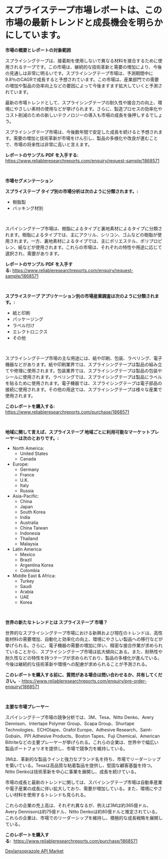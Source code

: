 <p><h1>スプライステープ市場レポートは、この市場の最新トレンドと成長機会を明らかにしています。</h1></p><p><strong>市場の概要とレポートの対象範囲</strong></p>
<p><p>スプライシングテープは、接着剤を使用しないで異なる材料を接合するために使用されるテープです。この市場は、継続的な技術革新と需要の増加により、今後の見通しは非常に明るいです。スプライシングテープ市場は、予測期間中に9.8％のCAGRで成長すると予想されています。この市場は、産業部門での需要の増加や製品の効率向上などの要因によって今後ますます拡大していくと予測されています。</p><p>最新の市場トレンドとして、スプライシングテープの耐久性や接合力の向上、環境にやさしい素材の使用などが挙げられます。さらに、製造プロセスの効率化やコスト削減のための新しいテクノロジーの導入も市場の成長を後押しするでしょう。</p><p>スプライシングテープ市場は、今後数年間で安定した成長を続けると予想されます。需要の増加と技術革新が市場をけん引し、製品の多様化や改良が進むことで、市場の将来性は非常に高いと言えます。</p></p>
<p><strong>レポートのサンプル PDF を入手する:</strong> <a href="https://www.reliableresearchreports.com/enquiry/request-sample/1868571">https://www.reliableresearchreports.com/enquiry/request-sample/1868571</a></p>
<p>&nbsp;</p>
<p><strong>市場セグメンテーション</strong></p>
<p><strong>スプライステープ タイプ別の市場分析は次のように分類されます。:</strong></p>
<p><ul><li>樹脂製</li><li>バッキング材別</li></ul></p>
<p>&nbsp;</p>
<p><p>スパイシングテープ市場は、樹脂によるタイプと裏地素材によるタイプに分類されます。樹脂によるタイプでは、主にアクリル、シリコン、ゴムなどの樹脂が使用されます。一方、裏地素材によるタイプでは、主にポリエステル、ポリプロピレン、紙などが使用されます。これらの市場は、それぞれの特性や用途に応じて選択され、需要があります。</p></p>
<p><strong>レポートのサンプル PDF を入手する:</strong>&nbsp;<a href="https://www.reliableresearchreports.com/enquiry/request-sample/1868571">https://www.reliableresearchreports.com/enquiry/request-sample/1868571</a></p>
<p>&nbsp;</p>
<p><strong> スプライステープ アプリケーション別の市場産業調査は次のように分類されます。:</strong></p>
<p><ul><li>紙と印刷</li><li>パッケージング</li><li>ラベル付け</li><li>エレクトロニクス</li><li>その他</li></ul></p>
<p>&nbsp;</p>
<p><p>スプライシングテープ市場の主な用途には、紙や印刷、包装、ラベリング、電子機器などがあります。紙や印刷業界では、スプライシングテープは製品の組み立てや修理に使用されます。包装業界では、スプライシングテープは製品の包装やシールに使用されます。ラベリングでは、スプライシングテープは製品にラベルを貼るために使用されます。電子機器では、スプライシングテープは電子部品の接続に使用されます。その他の用途では、スプライシングテープは様々な産業で使用されます。</p></p>
<p><strong>このレポートを購入する:</strong>&nbsp; <a href="https://www.reliableresearchreports.com/purchase/1868571">https://www.reliableresearchreports.com/purchase/1868571</a></p>
<p>&nbsp;</p>
<p><strong>地域に関して言えば、スプライステープ 地域ごとに利用可能なマーケットプレーヤーは次のとおりです。:</strong></p>
<p><ul>
    <li>
        North America:
        <ul>
            <li>United States</li>
            <li>Canada</li>
        </ul>
    </li>
    <li>
        Europe:
        <ul>
            <li>Germany</li>
            <li>France</li>
            <li>U.K.</li>
            <li>Italy</li>
            <li>Russia</li>
        </ul>
    </li>
    <li>
        Asia-Pacific:
        <ul>
            <li>China</li>
            <li>Japan</li>
            <li>South Korea</li>
            <li>India</li>
            <li>Australia</li>
            <li>China Taiwan</li>
            <li>Indonesia</li>
            <li>Thailand</li>
            <li>Malaysia</li>
        </ul>
    </li>
    <li>
        Latin America:
        <ul>
            <li>Mexico</li>
            <li>Brazil</li>
            <li>Argentina Korea</li>
            <li>Colombia</li>
        </ul>
    </li>
    <li>
        Middle East & Africa:
        <ul>
            <li>Turkey</li>
            <li>Saudi</li>
            <li>Arabia</li>
            <li>UAE</li>
            <li>Korea</li>
        </ul>
    </li>
    </ul></p>
<p>&nbsp;</p>
<p><strong>世界の新たなトレンドとは スプライステープ 市場？</strong></p>
<p><p>世界的なスプライシングテープ市場における新興および現在のトレンドは、高性能材料の需要増加、自動化と効率化の向上、環境にやさしい製品への移行などが挙げられる。さらに、電子機器の需要の増加に伴い、精密な接合作業が求められていることから、スプライシングテープ市場は拡大傾向にある。また、耐熱性や耐久性などの特性を持つテープが求められており、製品の多様化が進んでいる。今後は継続的な技術革新や環境への配慮が求められることが予測される。</p></p>
<p><strong>このレポートを購入する前に、質問がある場合は問い合わせるか、共有してください。</strong>- <a href="https://www.reliableresearchreports.com/enquiry/pre-order-enquiry/1868571">https://www.reliableresearchreports.com/enquiry/pre-order-enquiry/1868571</a></p>
<p>&nbsp;</p>
<p><strong>主要な市場プレーヤー</strong></p>
<p><p>スパイシングテープ市場の競争分析では、3M、Tesa、Nitto Denko、Avery Dennison、Intertape Polymer Group、Scapa Group、Shurtape Technologies、ECHOtape、Orafol Europe、Adhesive Research、Saint-Gobain、PPI Adhesive Products、Boston Tapes、Fuji Chemical、American Biltriteなどの主要プレーヤーが挙げられる。これらの企業は、世界中で幅広い製品ポートフォリオを提供し、市場で競争力を維持している。</p><p>3Mは、革新的な製品ラインと強力なブランド名を持ち、市場でリーダーシップを築いている。Tesaは高品質な粘着製品を提供し、堅固な顧客基盤を持つ。Nitto Denkoは技術革新を中心に事業を展開し、成長を続けている。</p><p>市場の成長と最新のトレンドに関しては、スパイシングテープ市場は自動車産業や電子産業の成長に伴い拡大しており、需要が増加している。また、環境にやさしい材料を使用するトレンドも見られる。</p><p>これらの企業の売上高は、それぞれ異なるが、例えば3Mは約365億ドル、Avery Dennisonは約75億ドル、Nitto Denkoは約80億ドルと推定されている。これらの企業は、市場でのリーダーシップを維持し、積極的な成長戦略を展開している。</p></p>
<p><strong>このレポートを購入する:</strong>&nbsp;&nbsp;<a href="https://www.reliableresearchreports.com/purchase/1868571">https://www.reliableresearchreports.com/purchase/1868571</a></p>
<p><p><a href="https://fuschia-pecorino-a6d.notion.site/Dexlansoprazole-API-Market-Research-Report-Provides-thorough-Industry-Overview-which-offers-an-In-D-a18eb3c887d34c9482927a7f8028d273">Dexlansoprazole API Market</a></p></p>